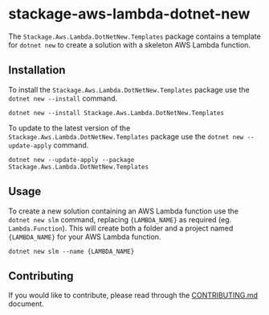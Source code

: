 # stackage-aws-lambda-dotnet-new

The `Stackage.Aws.Lambda.DotNetNew.Templates` package contains a template for `dotnet new` to create a solution with a skeleton AWS Lambda function.

## Installation

To install the `Stackage.Aws.Lambda.DotNetNew.Templates` package use the `dotnet new --install` command.

```
dotnet new --install Stackage.Aws.Lambda.DotNetNew.Templates
```

To update to the latest version of the `Stackage.Aws.Lambda.DotNetNew.Templates` package use the `dotnet new --update-apply` command.

```
dotnet new --update-apply --package Stackage.Aws.Lambda.DotNetNew.Templates
```

## Usage

To create a new solution containing an AWS Lambda function use the `dotnet new slm` command, replacing `{LAMBDA_NAME}` as required (eg. `Lambda.Function`). This will create both a folder and a project named `{LAMBDA_NAME}` for your AWS Lambda function.

```
dotnet new slm --name {LAMBDA_NAME}
```

## Contributing

If you would like to contribute, please read through the [CONTRIBUTING.md](./CONTRIBUTING.md) document.

